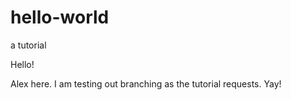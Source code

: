 # hello-world
a tutorial


Hello!

Alex here. I am testing out branching as the tutorial requests. Yay!

